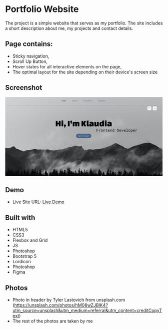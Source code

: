 # Portfolio Website

The project is a simple website that serves as my portfolio. The site includes a short description about me, my projects and contact details.

## Page contains:

- Sticky navigation,
- Scroll Up Button,
- Hover states for all interactive elements on the page,
- The optimal layout for the site depending on their device's screen size

## Screenshot

![](img/portfolio.png)

## Demo

- Live Site URL: [Live Demo](https://xakashax.github.io/portfolio/)

## Built with

- HTML5
- CSS3
- Flexbox and Grid
- JS
- Photoshop
- Bootstrap 5
- Lordicon
- Photoshop
- Figma

## Photos

- Photo in header by Tyler Lastovich from unsplash.com (https://unsplash.com/photos/hM08wZJBlK4?utm_source=unsplash&utm_medium=referral&utm_content=creditCopyText)
- The rest of the photos are taken by me
